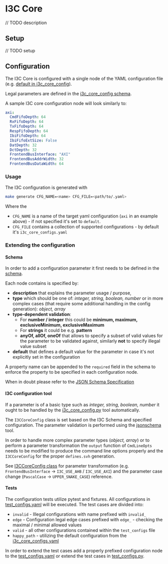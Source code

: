 # I3C Core

// TODO description

## Setup
// TODO setup

## Configuration

The I3C Core is configured with a single node of the YAML configuration file (e.g. [default in i3c_core_config](i3c_core_configs.yaml)).

Legal parameters are defined in the [i3c_core_config schema](tools/i3c_config/i3c_core_config.schema.json).

A sample I3C core configuration node will look similarly to:
```yaml
axi:
  CmdFifoDepth: 64
  RxFifoDepth: 64
  TxFifoDepth: 64
  RespFifoDepth: 64
  IbiFifoDepth: 64
  IbiFifoExtSize: False
  DatDepth: 32
  DctDepth: 32
  FrontendBusInterface: "AXI"
  FrontendBusAddrWidth: 32
  FrontendBusDataWidth: 64
```

### Usage

The I3C configuration is generated with

```bash
make generate CFG_NAME=<name> CFG_FILE=<path/to/.yaml>
```

Where the
* `CFG_NAME` is a name of the target yaml configuration (`axi` in an example above) - if not specified it's set to `default`.
* `CFG_FILE` contains a collection of supported configurations - by default it's `i3c_core_configs.yaml`

### Extending the configuration

#### Schema

In order to add a configuration parameter it first needs to be defined in the [schema](tools/i3c_config/i3c_core_config.schema.json).

Each node contains is specified by:
* **description** that explains the parameter usage / purpose,
* **type** which should be one of: *integer, string, boolean, number* or in more complex cases (that require some additional handling in the config generation): *object, array*
* **type-dependent validation**:
    * For **number / integer** this could be **minimum, maximum, exclusiveMinimum, exclusiveMaximum**
    * For **strings** it could be e.g. **pattern**
    * **anyOf, allOf, oneOf** that allows to specify a subset of valid values for the parameter to be validated against, similarly **not** to specify illegal value subset
* **default** that defines a default value for the parameter in case it's not explicitly set in the configuration

A property name can be appended to the `required` field in the schema to enforce the property to be specified in each configuration node.

When in doubt please refer to the [JSON Schema Specification](https://json-schema.org/learn/glossary)

#### I3C configuration tool

If a parameter is of a basic type such as *integer, string, boolean, number* it ought to be handled by the [i3c_core_config.py](tools/i3c_config/i3c_core_config.py) tool automatically.

The `I3CCoreConfig` class is set based on the I3C Schema and specified configuration.
The parameter validation is performed using the [jsonschema](https://pypi.org/project/jsonschema/) tool.

In order to handle more complex parameter types (*object, array*) or to perform a parameter transformation the `output` function of `CmdLineOpts` needs to be modified to produce the command line options properly and the `I3CCoreConfig` for the proper `defines.svh` generation.

See [I3CCoreConfig class](tools/i3c_config/common.py) for parameter transformation (e.g. `FrontendBusInterface` -> `I3C_USE_AHB` / `I3C_USE_AXI`) and the parameter case change (`PascalCase` -> `UPPER_SNAKE_CASE`) reference.

#### Tests

The configuration tests utilize pytest and fixtures.
All configurations in [test_configs.yaml](verification/tools/i3c_config/test_configs.yaml) will be executed.
The test cases are divided into:
* `invalid` - Illegal configurations with name prefixed with `invalid_`
* `edge` - Configuration legal edge cases prefixed with `edge_` - checking the maximal / minimal allowed values
* `valid` - all other configurations contained within the `test_configs` file
* `happy_path` - utilizing the default configuration from the [i3c_core_configs.yaml](i3c_core_configs.yaml)

In order to extend the test cases add a properly prefixed configuration node to the [test_configs.yaml](verification/tools/i3c_config/test_configs.yaml) or extend the test cases in [test_configs.py](verification/tools/i3c_config/test_configs.py).